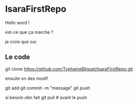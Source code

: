 # IsaraFirstRepo

Hello word ! 

est-ce que ça marche ? 

je crois que oui

## Le code
git clone https://github.com/TyphaineBliguet/IsaraFirstRepo.git

ensuite on des modif

git add
git commit -m "message"
git push

si besoin obn fait 
git pull # avant le push 